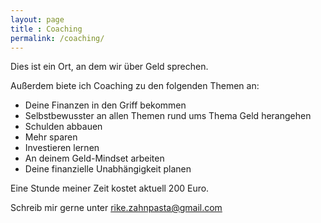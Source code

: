 ```yaml
---
layout: page
title : Coaching
permalink: /coaching/
---
```


Dies ist ein Ort, an dem wir über Geld sprechen.

Außerdem biete ich Coaching zu den folgenden Themen an:

* Deine Finanzen in den Griff bekommen
* Selbstbewusster an allen Themen rund ums Thema Geld herangehen
* Schulden abbauen
* Mehr sparen
* Investieren lernen
* An deinem Geld-Mindset arbeiten
* Deine finanzielle Unabhängigkeit planen 

Eine Stunde meiner Zeit kostet aktuell 200 Euro.

Schreib mir gerne unter rike.zahnpasta@gmail.com
